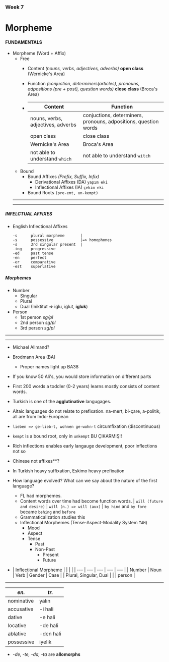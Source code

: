 ### Week 7
# Morpheme
#### FUNDAMENTALS
- Morpheme (Word + Affix)
  - Free
    - Content _(nouns, verbs, adjectives, adverbs)_ **open class** (Wernicke's Area)

    - Function _(conjuction, determiners(articles), pronouns, adpositions (pre + post), question words)_ **close class** (Broca's Area)
    - | Content | Function |
      | - | - |
      | nouns, verbs, adjectives, adverbs | conjuctions, determiners, pronouns, adpositions, question words |
      | open class | close class |
      | Wernicke's Area | Broca's Area |
      | not able to understand `which` | not able to understand `witch` |
  - Bound
    - Bound Affixes _(Prefix, Suffix, Infix)_
      - Derivational Affixes (DA) `yapım eki`
      - Inflectional Affixes (IA) `çekim eki`
    - Bound Roots `(pre-emt, un-kempt)`
  ---
  ---
##### INFELCTUAL AFFIXES
- English Inflectional Affixes
  ```
  -s      plural morpheme       |
  -s      possessive            |=> homophones
  -s      3rd singular present  |
  -ing    progressive
  -ed     past tense
  -en     perfect
  -er     comparative
  -est    superlative
  ```
##### Morphemes
- Number
  - Singular
  - Plural
  - Dual (Iniktitut => iglu, iglut, **igluk**)
- Person
  - 1st person _sg/pl_
  - 2nd person _sg/pl_
  - 3rd person _sg/pl_

---
---
- Michael Allmand?
- Brodmann Area (BA)

  - Proper names light up BA38
- If you know 50 Ali's, you would store information on different parts
- First 200 words a toddler (0-2 years) learns mostly consists of content words.
- Turkish is one of the **agglutinative** langugages.
- Altaic languages do not relate to prefixation. na-mert, bi-çare, a-politik, all are from Indo-European
- `lieben => ge-lieb-t, wohnen ge-wohn-t` circumfixation (discontinuous)
- `kempt` is a bound root, only in `unkempt` BU ÇIKARMIŞ!!
- Rich inflections enables early langauge development, poor inflections not so
- Chinese not affixes**?
- In Turkish heavy suffixation, Eskimo heavy prefixation
- How language evolved? What can we say about the nature of the first language?
  - FL had morphemes.
  - Content words over time had become function words. | `will (future and desire)` | `will (n.) => will (aux)` | `by hind` and `by fore` became `behing` and `before`
  - Grammaticalization studies this
  - Inflectional Morphemes (Tense-Aspect-Modality System `TAM`)
    - Mood
    - Aspect
    - Tense
      - Past
      - Non-Past
        - Present
        - Future
- | Inflectional Morpheme | | | |
  | --- | --- | --- | --- | --- |
  | Number | Noun | Verb | Gender | Case |
  | Plural, Singular, Dual |  |  | person |

---
_en._ | _tr._
---   | ---
nominative | yalın
accusative | -i hali
dative | -e hali
locative | -de hali
ablative | -den hali
possessive | iyelik

- _-de, -te, -da, -ta_ are **allomorphs**